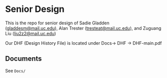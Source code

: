 # Senior Design
This is the repo for senior design of Sadie Gladden (gladdesm@mail.uc.edu), Alan Trester (tresteat@mail.uc.edu), and Zuguang Liu (liu2z2@mail.uc.edu)

Our DHF (Design History File) is located under Docs-> DHF -> DHF-main.pdf 
## Documents
See `Docs/` 
